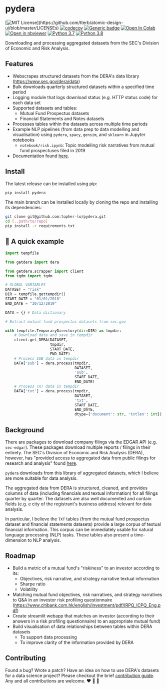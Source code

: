 # pydera
[![MIT License](https://img.shields.io/apm/l/atomic-design-ui.svg?)](https://github.com/tterb/atomic-design-ui/blob/master/LICENSEs)
[![codecov](https://codecov.io/gh/topher-lo/pydera/branch/main/graph/badge.svg?token=MURPG4B3J0)](https://codecov.io/gh/topher-lo/pydera)
[![Generic badge](https://img.shields.io/badge/version-v0.01-4B8BBE.svg)]()
[![Open In Colab](https://colab.research.google.com/assets/colab-badge.svg)](https://colab.research.google.com/github/topher-lo/pydera)
[![Open in nbviewer](https://raw.githubusercontent.com/jupyter/design/master/logos/Badges/nbviewer_badge.svg)](https://nbviewer.jupyter.org/github/topher-lo/pydera)
[![Python 3.7](https://img.shields.io/badge/python-3.7-blue.svg)](https://www.python.org/downloads/)
[![Python 3.8](https://img.shields.io/badge/python-3.8-blue.svg)](https://www.python.org/downloads/)

Downloading and processing aggregated datasets from the SEC's Division of Economic and Risk Analysis.

## Features
- Webscrapes structured datasets from the DERA's data library (https://www.sec.gov/dera/data)
- Bulk downloads quarterly structured datasets within a specified time period
- Logging module that logs download status (e.g. HTTP status code) for each data set
- Supported datasets and tables:
    - Mutual Fund Prospectus datasets
    - Financial Statements and Notes datasets
- Processes tables within the datasets across multiple time periods
- Example NLP pipelines (from data prep to data modelling and visualisation) using `pydera`, `spacy`, `gensim`, and `sklearn` in Jupyter notebooks
    - `notebook/risk.ipynb`: Topic modelling risk narratives from mutual fund prospectuses filed in 2019
- Documentation found [here](https://topher-lo.github.io/pydera/getdera/).

## Install
The latest release can be installed using pip:
```bash
pip install pydera
```
The main branch can be installed locally by cloning the repo and installing its dependencies:
```bash
git clone git@github.com:topher-lo/pydera.git
cd [..path/to/repo]
pip install -r requirements.txt
```

## 🚀 A quick example
```python
import tempfile

from getdera import dera

from getdera.scrapper import client
from tqdm import tqdm

# GLOBAL VARIABLES
DATASET = "risk"
DIR = tempfile.gettempdir()
START_DATE = "01/01/2018"
END_DATE = "30/12/2019"

DATA = {} # Data dictionary

# Extract mutual fund prospectus datasets from sec.gov

with tempfile.TemporaryDirectory(dir=DIR) as tmpdir:
    # Download data and save in tempdir
    client.get_DERA(DATASET,
                    tmpdir,
                    START_DATE,
                    END_DATE)
    # Process SUB data in tempdir
    DATA['sub'] = dera.process(tmpdir,
                               DATASET,
                               'sub',
                               START_DATE,
                               END_DATE)
    # Process TXT data in tempdir
    DATA['txt'] = dera.process(tmpdir,
                               DATASET,
                               'txt',
                               START_DATE,
                               END_DATE,
                               dtype={'document': str, 'txtlen': int})
```

## Background
There are packages to download company filings via the EDGAR API (e.g. `sec-edgar`). These packages download multiple reports / filings in their entirety. The SEC's Division of Economic and Risk Analysis (DERA), however, has "provided access to aggregated data from public filings for research and analysis" found [here](https://www.sec.gov/dera/data). 

`pydera` downloads from this library of aggregated datasets, which I believe are more suitable for data analysis.

The aggregated data from DERA is structured, cleaned, and provides columns of data (including financials and textual information) for all filings quarter by quarter. The datasets are also well documented and contain fields (e.g. e city of the registrant's business address) relevant for data analysis. 

In particular, I believe the `TXT` tables (from the mutual fund prospectus dataset and financial statements datasets) provide a large corpus of textual financial information. This corpus can be immediately usable for natural language processing (NLP) tasks. These tables also present a time-dimension to NLP analysis.

## Roadmap
- Build a metric of a mutual fund's "riskiness" to an investor according to its:
    - Objectives, risk narrative, and strategy narrative textual information
    - Sharpe ratio
    - Volatility
- Matching mutual fund objectives, risk narratives, and strategy narratives to Q&A in an investor risk profiling questionnaire (https://www.citibank.com.hk/english/investment/pdf/IRPQ_ICPQ_Eng.pdf)
- Create streamlit webapp that matches an investor (according to their answers in a risk profiling questionnaire) to an appropriate mutual fund)
- Build visualisation of data relationships between tables within DERA datasets
    - To support data processing
    - To improve clarity of the information provided by DERA
    
## Contributing
Found a bug? Wrote a patch? Have an idea on how to use DERA's datasets for a data science project? Please checkout the brief [contribution guide](https://github.com/topher-lo/pydera/blob/main/CONTRIBUTING.md). Any and all contributions are welcome. :heart: :snake: :raised_hands:
